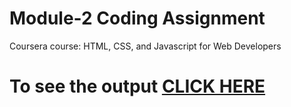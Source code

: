 # Module-2 Coding Assignment

Coursera course: HTML, CSS, and Javascript for Web Developers

# To see the output [CLICK HERE](https://dharmesh00.github.io/Coursera-HTML-CSS-JS-For-Web-Developers/Module-2/Index.html)
